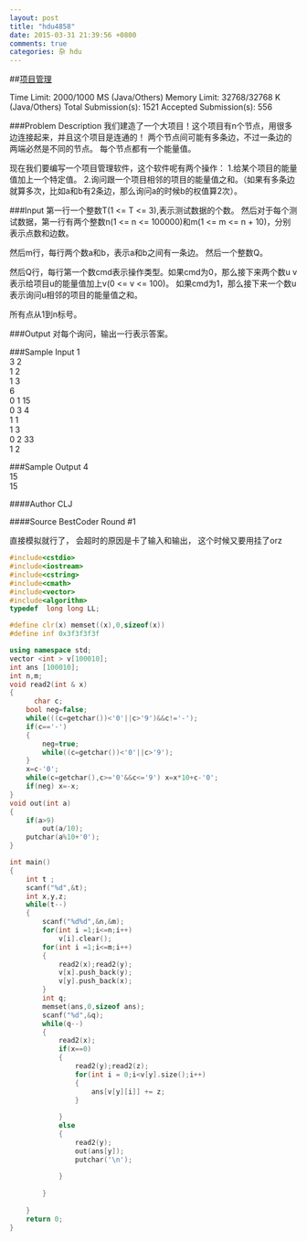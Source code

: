 ```yaml
---
layout: post
title: "hdu4858"
date: 2015-03-31 21:39:56 +0800
comments: true
categories: 杂 hdu
---
```

##[项目管理](http://acm.hdu.edu.cn/showproblem.php?pid=4858)

<!--more-->

Time Limit: 2000/1000 MS (Java/Others)    Memory Limit: 32768/32768 K (Java/Others)
Total Submission(s): 1521    Accepted Submission(s): 556


###Problem Description
我们建造了一个大项目！这个项目有n个节点，用很多边连接起来，并且这个项目是连通的！
两个节点间可能有多条边，不过一条边的两端必然是不同的节点。
每个节点都有一个能量值。

现在我们要编写一个项目管理软件，这个软件呢有两个操作：
1.给某个项目的能量值加上一个特定值。
2.询问跟一个项目相邻的项目的能量值之和。（如果有多条边就算多次，比如a和b有2条边，那么询问a的时候b的权值算2次）。
 

###Input
第一行一个整数T(1 <= T <= 3),表示测试数据的个数。
然后对于每个测试数据，第一行有两个整数n(1 <= n <= 100000)和m(1 <= m <= n + 10)，分别表示点数和边数。

然后m行，每行两个数a和b，表示a和b之间有一条边。
然后一个整数Q。

然后Q行，每行第一个数cmd表示操作类型。如果cmd为0，那么接下来两个数u v表示给项目u的能量值加上v(0 <= v <= 100)。
如果cmd为1，那么接下来一个数u表示询问u相邻的项目的能量值之和。

所有点从1到n标号。
 

###Output
对每个询问，输出一行表示答案。
 

###Sample Input
1  
3 2  
1 2  
1 3  
6  
0 1 15  
0 3 4   
1 1  
1 3   
0 2 33  
1 2  
 

###Sample Output
4  
15  
15  
 

####Author
CLJ
 

####Source
BestCoder Round #1

直接模拟就行了， 会超时的原因是卡了输入和输出， 这个时候又要用挂了orz

```cpp
#include<cstdio>
#include<iostream>
#include<cstring>
#include<cmath>
#include<vector>
#include<algorithm>
typedef  long long LL;

#define clr(x) memset((x),0,sizeof(x))
#define inf 0x3f3f3f3f

using namespace std;
vector <int > v[100010];
int ans [100010];
int n,m;
void read2(int & x)
{
      char c;
    bool neg=false;
    while(((c=getchar())<'0'||c>'9')&&c!='-');
    if(c=='-')
    {
        neg=true;
        while((c=getchar())<'0'||c>'9');
    }
    x=c-'0';
    while(c=getchar(),c>='0'&&c<='9') x=x*10+c-'0';
    if(neg) x=-x;
}
void out(int a)
{
    if(a>9)
        out(a/10);
    putchar(a%10+'0');
}

int main()
{
    int t ;
    scanf("%d",&t);
    int x,y,z;
    while(t--)
    {
        scanf("%d%d",&n,&m);
        for(int i =1;i<=n;i++)
            v[i].clear();
        for(int i =1;i<=m;i++)
        {
            read2(x);read2(y);
            v[x].push_back(y);
            v[y].push_back(x);
        }
        int q;
        memset(ans,0,sizeof ans);
        scanf("%d",&q);
        while(q--)
        {
            read2(x);
            if(x==0)
            {
                read2(y);read2(z);
                for(int i = 0;i<v[y].size();i++)
                {
                    ans[v[y][i]] += z;
                }
                 
            }
            else 
            {
                read2(y);
                out(ans[y]);
                putchar('\n');
                
            }
            
        }
        
    }
    return 0;
}


```